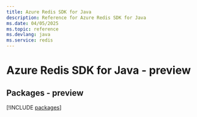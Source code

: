 ```yaml
---
title: Azure Redis SDK for Java
description: Reference for Azure Redis SDK for Java
ms.date: 04/05/2025
ms.topic: reference
ms.devlang: java
ms.service: redis
---
```

# Azure Redis SDK for Java - preview
## Packages - preview
[!INCLUDE [packages](redis-index.md)]